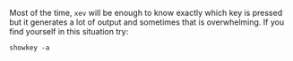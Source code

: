Most of the time, `xev` will be enough to know exactly which key is pressed but it generates a lot of output and sometimes that is overwhelming. If you find yourself in this situation try: 
```
showkey -a
```

